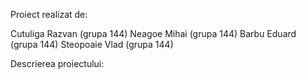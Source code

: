 Proiect realizat de:

Cutuliga Razvan (grupa 144)
Neagoe Mihai (grupa 144)
Barbu Eduard (grupa 144)
Steopoaie Vlad (grupa 144)


Descrierea proiectului:
